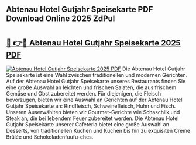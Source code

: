 ## Abtenau Hotel Gutjahr Speisekarte PDF Download Online 2025 ZdPul

# <h2><a href="http://gcb9nd.nevu.top/?p=Abtenau+Hotel+Gutjahr+Speisekarte">🔗 👉🔴 Abtenau Hotel Gutjahr Speisekarte 2025 PDF</a></h2>

[![Abtenau Hotel Gutjahr Speisekarte 2025 PDF](https://i.imgur.com/dBaPXMq.png)](http://gcb9nd.nevu.top/?p=Abtenau+Hotel+Gutjahr+Speisekarte)
Die Abtenau Hotel Gutjahr Speisekarte ist eine Wahl zwischen traditionellen und modernen Gerichten. Auf der Abtenau Hotel Gutjahr Speisekarte unseres Restaurants finden Sie eine große Auswahl an leichten und frischen Salaten, die aus frischem Gemüse und Obst zubereitet werden. Für diejenigen, die Fleisch bevorzugen, bieten wir eine Auswahl an Gerichten auf der Abtenau Hotel Gutjahr Speisekarte an: Rindfleisch, Schweinefleisch, Huhn und Fisch. Unseren Auserwählten bieten wir Gourmet-Gerichte wie Schaschlik und Steak an, die bei lebendem Feuer zubereitet werden. Die Abtenau Hotel Gutjahr Speisekarte unserer Cafeteria bietet eine große Auswahl an Desserts, von traditionellen Kuchen und Kuchen bis hin zu exquisiten Crème Brûlée und Schokoladenfuufu-ches.
